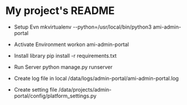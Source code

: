 # My project's README

- Setup Evn
mkvirtualenv --python=/usr/local/bin/python3 ami-admin-portal

- Activate Environment
workon ami-admin-portal

- Install library
pip install -r requirements.txt

- Run Server
python manage.py runserver


- Create log file in local
/data/logs/admin-portal/ami-admin-portal.log

- Create setting file
/data/projects/admin-portal/config/platform_settings.py
